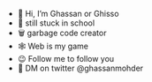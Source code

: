 - 👋 Hi, I’m Ghassan or Ghisso 
- 🏫 still stuck in school
- 🗑️ garbage code creator 
- 🕸️ Web is my game
- 😉 Follow me to follow you
- 💬 DM on twitter @ghassanmohder
<!---
Ghassan001/Ghassan001 is a ✨ special ✨ repository because its `README.md` (this file) appears on your GitHub profile.
You can click the Preview link to take a look at your changes.
--->
